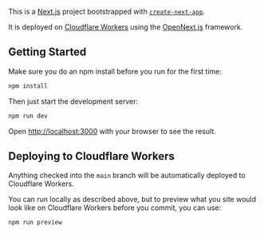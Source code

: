 This is a [Next.js](https://nextjs.org) project bootstrapped with [`create-next-app`](https://nextjs.org/docs/app/api-reference/cli/create-next-app).

It is deployed on [Cloudflare Workers](https://developers.cloudflare.com/workers/) using the [OpenNext.js](https://opennextjs.com) framework.

## Getting Started

Make sure you do an npm install before you run for the first time:

```bash
npm install
```

Then just start the development server:

```bash
npm run dev
```

Open [http://localhost:3000](http://localhost:3000) with your browser to see the result.

## Deploying to Cloudflare Workers

Anything checked into the `main` branch will be automatically deployed to Cloudflare Workers.

You can run locally as described above, but to preview what you site would look like on Cloudflare Workers before you commit, you can use:

```bash
npm run preview
```
